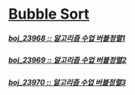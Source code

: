 # [Bubble Sort](./Bubble/BubbleSort.java)
##### [boj_23968 :: 알고리즘 수업 버블정렬1](./Bubble/boj_23968.java)
##### [boj_23969 :: 알고리즘 수업 버블정렬2](./Bubble/boj_23969.java)
##### [boj_23970 :: 알고리즘 수업 버블정렬3](./Bubble/boj_23970.java)